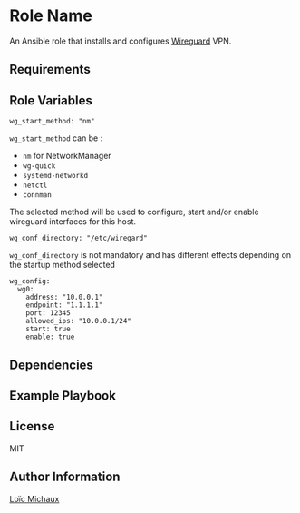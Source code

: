 Role Name
=========

An Ansible role that installs and configures [Wireguard](https://www.wireguard.com/) VPN.

Requirements
------------


Role Variables
--------------

    wg_start_method: "nm"

`wg_start_method` can be :
- `nm` for NetworkManager
- `wg-quick`
- `systemd-networkd`
- `netctl`
- `connman`

The selected method will be used to configure, start and/or enable wireguard interfaces for this host.

    wg_conf_directory: "/etc/wiregard"

`wg_conf_directory` is not mandatory and has different effects depending on the startup method selected

    wg_config:
      wg0:
        address: "10.0.0.1"
        endpoint: "1.1.1.1"
        port: 12345
        allowed_ips: "10.0.0.1/24"
        start: true
        enable: true

Dependencies
------------


Example Playbook
----------------


License
-------

MIT

Author Information
------------------

[Loïc Michaux](https://github.com/lmcx)
